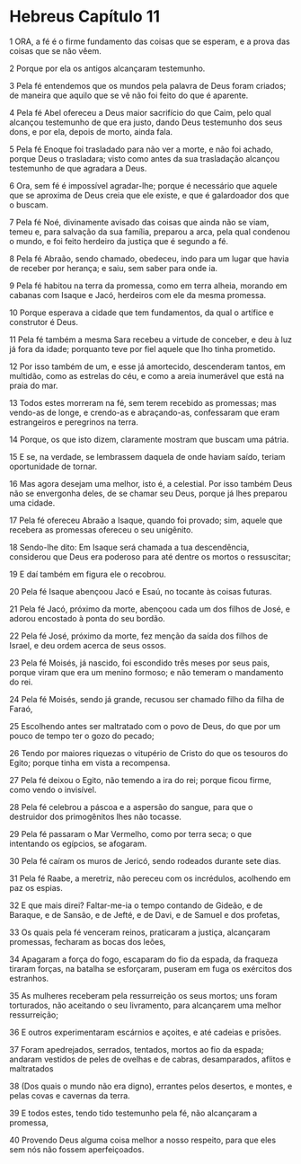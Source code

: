 # Hebreus Capítulo 11

1	ORA, a fé é o firme fundamento das coisas que se esperam, e a prova das coisas que se não vêem.

2	Porque por ela os antigos alcançaram testemunho.

3	Pela fé entendemos que os mundos pela palavra de Deus foram criados; de maneira que aquilo que se vê não foi feito do que é aparente.

4	Pela fé Abel ofereceu a Deus maior sacrifício do que Caim, pelo qual alcançou testemunho de que era justo, dando Deus testemunho dos seus dons, e por ela, depois de morto, ainda fala.

5	Pela fé Enoque foi trasladado para não ver a morte, e não foi achado, porque Deus o trasladara; visto como antes da sua trasladação alcançou testemunho de que agradara a Deus.

6	Ora, sem fé é impossível agradar-lhe; porque é necessário que aquele que se aproxima de Deus creia que ele existe, e que é galardoador dos que o buscam.

7	Pela fé Noé, divinamente avisado das coisas que ainda não se viam, temeu e, para salvação da sua família, preparou a arca, pela qual condenou o mundo, e foi feito herdeiro da justiça que é segundo a fé.

8	Pela fé Abraão, sendo chamado, obedeceu, indo para um lugar que havia de receber por herança; e saiu, sem saber para onde ia.

9	Pela fé habitou na terra da promessa, como em terra alheia, morando em cabanas com Isaque e Jacó, herdeiros com ele da mesma promessa.

10	Porque esperava a cidade que tem fundamentos, da qual o artífice e construtor é Deus.

11	Pela fé também a mesma Sara recebeu a virtude de conceber, e deu à luz já fora da idade; porquanto teve por fiel aquele que lho tinha prometido.

12	Por isso também de um, e esse já amortecido, descenderam tantos, em multidão, como as estrelas do céu, e como a areia inumerável que está na praia do mar.

13	Todos estes morreram na fé, sem terem recebido as promessas; mas vendo-as de longe, e crendo-as e abraçando-as, confessaram que eram estrangeiros e peregrinos na terra.

14	Porque, os que isto dizem, claramente mostram que buscam uma pátria.

15	E se, na verdade, se lembrassem daquela de onde haviam saído, teriam oportunidade de tornar.

16	Mas agora desejam uma melhor, isto é, a celestial. Por isso também Deus não se envergonha deles, de se chamar seu Deus, porque já lhes preparou uma cidade.

17	Pela fé ofereceu Abraão a Isaque, quando foi provado; sim, aquele que recebera as promessas ofereceu o seu unigênito.

18	Sendo-lhe dito: Em Isaque será chamada a tua descendência, considerou que Deus era poderoso para até dentre os mortos o ressuscitar;

19	E daí também em figura ele o recobrou.

20	Pela fé Isaque abençoou Jacó e Esaú, no tocante às coisas futuras.

21	Pela fé Jacó, próximo da morte, abençoou cada um dos filhos de José, e adorou encostado à ponta do seu bordão.

22	Pela fé José, próximo da morte, fez menção da saída dos filhos de Israel, e deu ordem acerca de seus ossos.

23	Pela fé Moisés, já nascido, foi escondido três meses por seus pais, porque viram que era um menino formoso; e não temeram o mandamento do rei.

24	Pela fé Moisés, sendo já grande, recusou ser chamado filho da filha de Faraó,

25	Escolhendo antes ser maltratado com o povo de Deus, do que por um pouco de tempo ter o gozo do pecado;

26	Tendo por maiores riquezas o vitupério de Cristo do que os tesouros do Egito; porque tinha em vista a recompensa.

27	Pela fé deixou o Egito, não temendo a ira do rei; porque ficou firme, como vendo o invisível.

28	Pela fé celebrou a páscoa e a aspersão do sangue, para que o destruidor dos primogênitos lhes não tocasse.

29	Pela fé passaram o Mar Vermelho, como por terra seca; o que intentando os egípcios, se afogaram.

30	Pela fé caíram os muros de Jericó, sendo rodeados durante sete dias.

31	Pela fé Raabe, a meretriz, não pereceu com os incrédulos, acolhendo em paz os espias.

32	E que mais direi? Faltar-me-ia o tempo contando de Gideão, e de Baraque, e de Sansão, e de Jefté, e de Davi, e de Samuel e dos profetas,

33	Os quais pela fé venceram reinos, praticaram a justiça, alcançaram promessas, fecharam as bocas dos leões,

34	Apagaram a força do fogo, escaparam do fio da espada, da fraqueza tiraram forças, na batalha se esforçaram, puseram em fuga os exércitos dos estranhos.

35	As mulheres receberam pela ressurreição os seus mortos; uns foram torturados, não aceitando o seu livramento, para alcançarem uma melhor ressurreição;

36	E outros experimentaram escárnios e açoites, e até cadeias e prisões.

37	Foram apedrejados, serrados, tentados, mortos ao fio da espada; andaram vestidos de peles de ovelhas e de cabras, desamparados, aflitos e maltratados

38	(Dos quais o mundo não era digno), errantes pelos desertos, e montes, e pelas covas e cavernas da terra.

39	E todos estes, tendo tido testemunho pela fé, não alcançaram a promessa,

40	Provendo Deus alguma coisa melhor a nosso respeito, para que eles sem nós não fossem aperfeiçoados.

